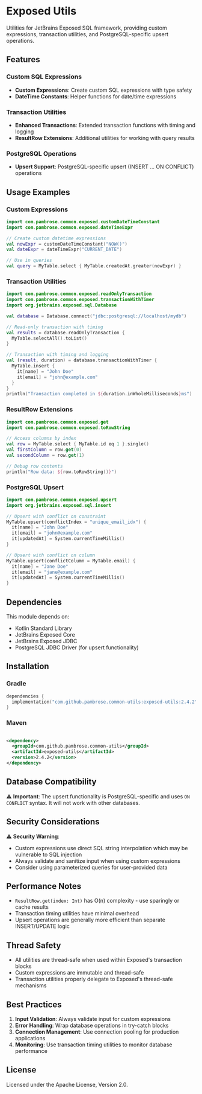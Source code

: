 # Exposed Utils

Utilities for JetBrains Exposed SQL framework, providing custom expressions, transaction utilities, and
PostgreSQL-specific upsert operations.

## Features

### Custom SQL Expressions

- **Custom Expressions**: Create custom SQL expressions with type safety
- **DateTime Constants**: Helper functions for date/time expressions

### Transaction Utilities

- **Enhanced Transactions**: Extended transaction functions with timing and logging
- **ResultRow Extensions**: Additional utilities for working with query results

### PostgreSQL Operations

- **Upsert Support**: PostgreSQL-specific upsert (INSERT ... ON CONFLICT) operations

## Usage Examples

### Custom Expressions

```kotlin
import com.pambrose.common.exposed.customDateTimeConstant
import com.pambrose.common.exposed.dateTimeExpr

// Create custom datetime expressions
val nowExpr = customDateTimeConstant("NOW()")
val dateExpr = dateTimeExpr("CURRENT_DATE")

// Use in queries
val query = MyTable.select { MyTable.createdAt.greater(nowExpr) }
```

### Transaction Utilities

```kotlin
import com.pambrose.common.exposed.readOnlyTransaction
import com.pambrose.common.exposed.transactionWithTimer
import org.jetbrains.exposed.sql.Database

val database = Database.connect("jdbc:postgresql://localhost/mydb")

// Read-only transaction with timing
val results = database.readOnlyTransaction {
  MyTable.selectAll().toList()
}

// Transaction with timing and logging
val (result, duration) = database.transactionWithTimer {
  MyTable.insert {
    it[name] = "John Doe"
    it[email] = "john@example.com"
  }
}
println("Transaction completed in ${duration.inWholeMilliseconds}ms")
```

### ResultRow Extensions

```kotlin
import com.pambrose.common.exposed.get
import com.pambrose.common.exposed.toRowString

// Access columns by index
val row = MyTable.select { MyTable.id eq 1 }.single()
val firstColumn = row.get(0)
val secondColumn = row.get(1)

// Debug row contents
println("Row data: ${row.toRowString()}")
```

### PostgreSQL Upsert

```kotlin
import com.pambrose.common.exposed.upsert
import org.jetbrains.exposed.sql.insert

// Upsert with conflict on constraint
MyTable.upsert(conflictIndex = "unique_email_idx") {
  it[name] = "John Doe"
  it[email] = "john@example.com"
  it[updatedAt] = System.currentTimeMillis()
}

// Upsert with conflict on column
MyTable.upsert(conflictColumn = MyTable.email) {
  it[name] = "Jane Doe"
  it[email] = "jane@example.com"
  it[updatedAt] = System.currentTimeMillis()
}
```

## Dependencies

This module depends on:

- Kotlin Standard Library
- JetBrains Exposed Core
- JetBrains Exposed JDBC
- PostgreSQL JDBC Driver (for upsert functionality)

## Installation

### Gradle

```kotlin
dependencies {
  implementation("com.github.pambrose.common-utils:exposed-utils:2.4.2")
}
```

### Maven

```xml

<dependency>
  <groupId>com.github.pambrose.common-utils</groupId>
  <artifactId>exposed-utils</artifactId>
  <version>2.4.2</version>
</dependency>
```

## Database Compatibility

⚠️ **Important**: The upsert functionality is PostgreSQL-specific and uses `ON CONFLICT` syntax. It will not work with
other databases.

## Security Considerations

⚠️ **Security Warning**:

- Custom expressions use direct SQL string interpolation which may be vulnerable to SQL injection
- Always validate and sanitize input when using custom expressions
- Consider using parameterized queries for user-provided data

## Performance Notes

- `ResultRow.get(index: Int)` has O(n) complexity - use sparingly or cache results
- Transaction timing utilities have minimal overhead
- Upsert operations are generally more efficient than separate INSERT/UPDATE logic

## Thread Safety

- All utilities are thread-safe when used within Exposed's transaction blocks
- Custom expressions are immutable and thread-safe
- Transaction utilities properly delegate to Exposed's thread-safe mechanisms

## Best Practices

1. **Input Validation**: Always validate input for custom expressions
2. **Error Handling**: Wrap database operations in try-catch blocks
3. **Connection Management**: Use connection pooling for production applications
4. **Monitoring**: Use transaction timing utilities to monitor database performance

## License

Licensed under the Apache License, Version 2.0.

